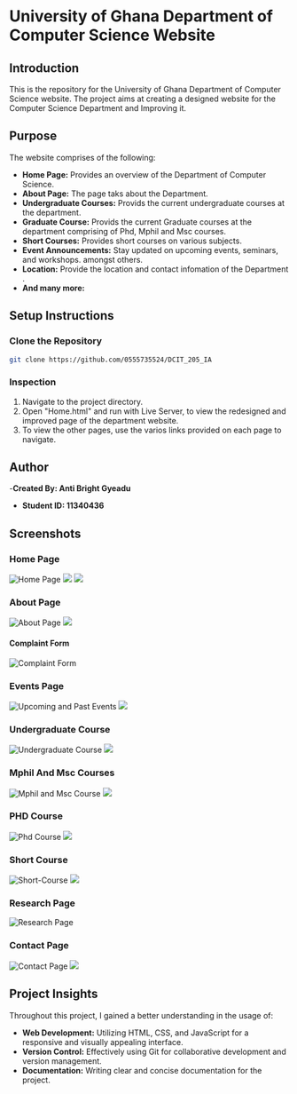# University of Ghana Department of Computer Science Website

## Introduction

This is the repository for the University of Ghana Department of Computer Science website. The project aims at creating a designed website for the Computer Science Department and Improving it.

## Purpose

The website comprises of the following:
- **Home Page:** Provides an overview of the Department of Computer Science.
- **About Page:** The page taks about the Department.
- **Undergraduate Courses:** Provids the current undergraduate courses at the department.
- **Graduate Course:** Provids the current Graduate courses at the department comprising of Phd, Mphil and Msc courses.
- **Short Courses:** Provides short courses on various subjects.
- **Event Announcements:** Stay updated on upcoming events, seminars, and workshops.
amongst others.
- **Location:** Provide the location and contact infomation of the Department .
- **And many more:**
## Setup Instructions

### Clone the Repository

```bash
git clone https://github.com/0555735524/DCIT_205_IA
```

### Inspection 

1. Navigate to the project directory.
2. Open "Home.html"  and run with Live Server, to view the redesigned and improved page of the department website.
3. To view the other pages, use the varios links provided on each page to navigate.

## Author
-**Created By: Anti Bright Gyeadu**

- **Student ID: 11340436**

## Screenshots

### Home Page
![Home Page](assignmentproject/Screenshots/HOME-PAGE-1.png)
![](assignmentproject/Screenshots/HOME-PAGE-2.png)
![](assignmentproject/Screenshots/HOME-PAGE-3.png)


### About Page
![About Page](assignmentproject/Screenshots/ABOUT-PAGE-1.png)
![](assignmentproject/Screenshots/ABOUT-PAGE-2.png)

#### Complaint Form
![Complaint Form](assignmentproject/Screenshots/COMPLAINT-FORM.png)

### Events Page
![Upcoming and Past Events](assignmentproject/Screenshots/UP-EVENTS-1.png)
![](assignmentproject/Screenshots/UP-EVENTS-2.png)

### Undergraduate Course
![Undergraduate Course](assignmentproject/Screenshots/Undergraduate-Course-4.png)
![](assignmentproject/Screenshots/UDERGRAD-COURSES.png)

### Mphil And Msc Courses
![Mphil and Msc Course](assignmentproject/Screenshots/Graduate-page-4.png)
![](<assignmentproject/Screenshots/MPHIL && MSC PAGE.png>)


### PHD Course
![Phd Course](assignmentproject/Screenshots/PHD-PAGE-4.png)
![](assignmentproject/Screenshots/PHD-PAGE.png)

### Short Course
![Short-Course](assignmentproject/Screenshots/SHORT-COURSE-PAGE-1.png)
![](assignmentproject/Screenshots/SHORT-COURSE-PAGE-2.png)

### Research Page
![Research Page](assignmentproject/Screenshots/RESEARCH-PAGE.png)

### Contact Page
![Contact Page](assignmentproject/Screenshots/CONTACT-PAGE-1.png)
![](assignmentproject/Screenshots/CONTACT-PAGE-2.png)


## Project Insights

Throughout this project, I gained a better understanding in the usage of:
- **Web Development:** Utilizing HTML, CSS, and JavaScript for a responsive and visually appealing interface.
- **Version Control:** Effectively using Git for collaborative development and version management.
- **Documentation:** Writing clear and concise documentation for the project.
### 
